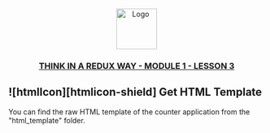 <!-- PROJECT LOGO -->
<br />
 <p align="center">
    <img src="https://avatars.githubusercontent.com/u/73503432?v=4" alt="Logo" width="80" height="80" />
    <h3 align="center "><a href="https://learnwithsumit.com/courses/think-in-a-redux-way/react-state-management-issues" target="_blank" >THINK IN A REDUX WAY - MODULE 1 - LESSON 3</a></h3>
</p>

<!-- GET HTML TEMPLATE -->

## ![htmlIcon][htmlicon-shield] Get HTML Template

You can find the raw HTML template of the counter application from the "html_template" folder.
